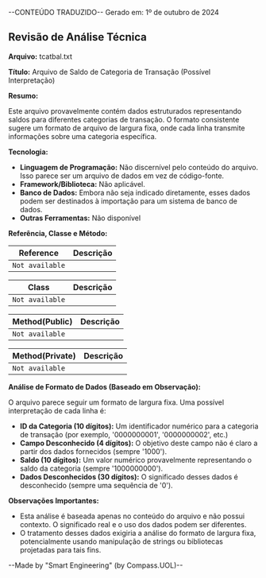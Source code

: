 --CONTEÚDO TRADUZIDO--
Gerado em: 1º de outubro de 2024

## Revisão de Análise Técnica

**Arquivo:**  tcatbal.txt

**Título:**  Arquivo de Saldo de Categoria de Transação (Possível Interpretação)

**Resumo:** 

Este arquivo provavelmente contém dados estruturados representando saldos para diferentes categorias de transação. O formato consistente sugere um formato de arquivo de largura fixa, onde cada linha transmite informações sobre uma categoria específica.

**Tecnologia:**

* **Linguagem de Programação:**  Não discernível pelo conteúdo do arquivo. Isso parece ser um arquivo de dados em vez de código-fonte.
* **Framework/Biblioteca:**  Não aplicável.
* **Banco de Dados:**  Embora não seja indicado diretamente, esses dados podem ser destinados à importação para um sistema de banco de dados.
* **Outras Ferramentas:**  Não disponível

**Referência, Classe e Método:**

| Reference | Descrição |
|---|---|
| `Not available` |  |

| Class | Descrição |
|---|---|
| `Not available` |  |

| Method(Public) | Descrição |
|---|---|
| `Not available` |  |

| Method(Private) | Descrição |
|---|---|
| `Not available` |  | 

**Análise de Formato de Dados (Baseado em Observação):**

O arquivo parece seguir um formato de largura fixa. Uma possível interpretação de cada linha é:

* **ID da Categoria (10 dígitos):**  Um identificador numérico para a categoria de transação (por exemplo, '0000000001', '0000000002', etc.)
* **Campo Desconhecido (4 dígitos):**  O objetivo deste campo não é claro a partir dos dados fornecidos (sempre '1000').
* **Saldo (10 dígitos):** Um valor numérico provavelmente representando o saldo da categoria (sempre '1000000000').
* **Dados Desconhecidos (30 dígitos):** O significado desses dados é desconhecido (sempre uma sequência de '0'). 

**Observações Importantes:**

* Esta análise é baseada apenas no conteúdo do arquivo e não possui contexto. O significado real e o uso dos dados podem ser diferentes.
* O tratamento desses dados exigiria a análise do formato de largura fixa, potencialmente usando manipulação de strings ou bibliotecas projetadas para tais fins.

--Made by "Smart Engineering" (by Compass.UOL)--
